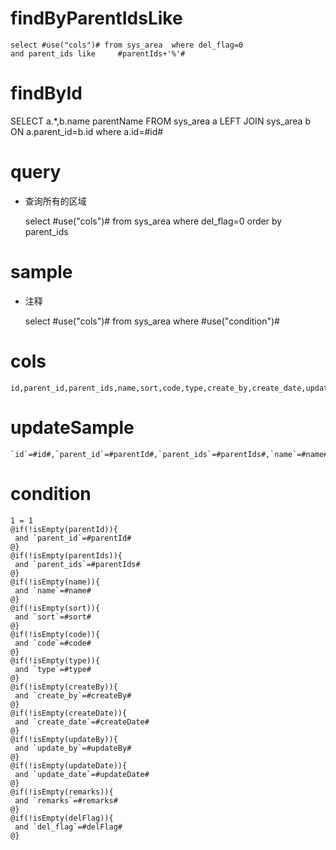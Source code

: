 findByParentIdsLike
===

	select #use("cols")# from sys_area  where del_flag=0 
	and parent_ids like 	#parentIds+'%'#

findById
===

SELECT a.*,b.name parentName
FROM sys_area a
    LEFT JOIN sys_area b 
        ON a.parent_id=b.id where a.id=#id#

query
===
* 查询所有的区域
	
	select #use("cols")# from sys_area  where del_flag=0 order by parent_ids

sample
===
* 注释

	select #use("cols")# from sys_area where #use("condition")#

cols
===

	id,parent_id,parent_ids,name,sort,code,type,create_by,create_date,update_by,update_date,remarks,del_flag

updateSample
===

	`id`=#id#,`parent_id`=#parentId#,`parent_ids`=#parentIds#,`name`=#name#,`sort`=#sort#,`code`=#code#,`type`=#type#,`create_by`=#createBy#,`create_date`=#createDate#,`update_by`=#updateBy#,`update_date`=#updateDate#,`remarks`=#remarks#,`del_flag`=#delFlag#

condition
===

	1 = 1  
	@if(!isEmpty(parentId)){
	 and `parent_id`=#parentId#
	@}
	@if(!isEmpty(parentIds)){
	 and `parent_ids`=#parentIds#
	@}
	@if(!isEmpty(name)){
	 and `name`=#name#
	@}
	@if(!isEmpty(sort)){
	 and `sort`=#sort#
	@}
	@if(!isEmpty(code)){
	 and `code`=#code#
	@}
	@if(!isEmpty(type)){
	 and `type`=#type#
	@}
	@if(!isEmpty(createBy)){
	 and `create_by`=#createBy#
	@}
	@if(!isEmpty(createDate)){
	 and `create_date`=#createDate#
	@}
	@if(!isEmpty(updateBy)){
	 and `update_by`=#updateBy#
	@}
	@if(!isEmpty(updateDate)){
	 and `update_date`=#updateDate#
	@}
	@if(!isEmpty(remarks)){
	 and `remarks`=#remarks#
	@}
	@if(!isEmpty(delFlag)){
	 and `del_flag`=#delFlag#
	@}
	
